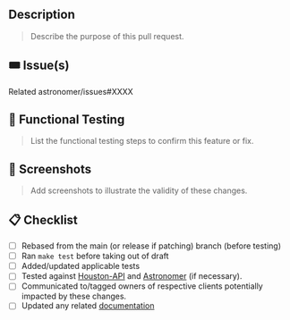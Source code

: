 ## Description

> Describe the purpose of this pull request.

## 🎟 Issue(s)

Related astronomer/issues#XXXX

## 🧪 Functional Testing

> List the functional testing steps to confirm this feature or fix.

## 📸 Screenshots

> Add screenshots to illustrate the validity of these changes.

## 📋 Checklist

- [ ] Rebased from the main (or release if patching) branch (before testing)
- [ ] Ran `make test` before taking out of draft
- [ ] Added/updated applicable tests
- [ ] Tested against [Houston-API](https://github.com/astronomer/houston-api/) and [Astronomer](https://github.com/astronomer/astronomer/) (if necessary).
- [ ] Communicated to/tagged owners of respective clients potentially impacted by these changes.
- [ ] Updated any related [documentation](https://github.com/astronomer/docs/)
